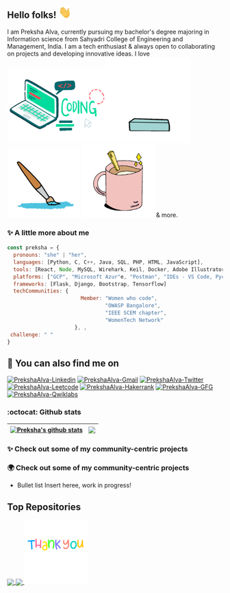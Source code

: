 ## Hello folks! <img src="https://raw.githubusercontent.com/prekshapalva/prekshapalva/master/wave.gif" width="30px">

I am Preksha Alva, currently pursuing my bachelor's degree majoring in Information science from Sahyadri College of Engineering and Management, India. I am a tech enthusiast & always open to collaborating on projects and developing innovative ideas. I love
<img src="https://raw.githubusercontent.com/prekshapalva/prekshapalva/master/code.gif" width="230px"><img src="https://raw.githubusercontent.com/prekshapalva/prekshapalva/master/reading2.gif" width="200px"> 
<img src="https://raw.githubusercontent.com/prekshapalva/prekshapalva/master/todraw.gif" width="170px">
<img src="https://raw.githubusercontent.com/prekshapalva/prekshapalva/master/coffee.gif" width="170px"> & more.

### :sparkles: A little more about me
```javascript
const preksha = {
  pronouns: "she" | "her",
  languages: [Python, C, C++, Java, SQL, PHP, HTML, JavaScript],
  tools: [React, Node, MySQL, Wirehark, Keil, Docker, Adobe Illustrator, Adobe XD, Figma and Canva ],
  platforms: ["GCP", "Microsoft Azur"e, "Postman", "IDEs - VS Code, Pycharm, Android Studio and Colab"],
  frameworks: [Flask, Django, Bootstrap, Tensorflow]
  techCommunities: {
                        Member: "Women who code",
                                "OWASP Bangalore",
                                "IEEE SCEM chapter",
                                "WomenTech Network"
                      }, ,
 challenge: " "
}
```


## 👀 You can also find me on 
<a href="https://www.linkedin.com/in/preksha-p-alva" target="blank"><img src="https://img.shields.io/badge/LinkedIn-0077B5?style=for-the-badge&logo=linkedin&logoColor=white" alt="PrekshaAlva-Linkedin" /></a>
<a href="mailto:alvapreksha19@gmail.com" target="blank"><img src="https://img.shields.io/badge/Gmail-c14438?style=for-the-badge&logo=gmail&logoColor=white" alt="PrekshaAlva-Gmail" /></a>
<a href="https://twitter.com/PrekshaAlva" target="blank"><img src="https://img.shields.io/badge/Twitter-1DA1F2?style=for-the-badge&logo=twitter&logoColor=white" alt="PrekshaAlva-Twitter" /></a>
<a href="https://leetcode.com/.../" target="blank"><img src="https://img.shields.io/badge/-LeetCode-FFA116?style=for-the-badge&logo=LeetCode&logoColor=black" alt="PrekshaAlva-Leetcode" /></a>
<a href="https://hackerrank.com/.../" target="blank"><img src="https://img.shields.io/badge/-Hakerrank-FFA116?style=for-the-badge&logo=Hackerrank&logoColor=black" alt="PrekshaAlva-Hakerrank" /></a>
<a href="https://auth.geeksforgeeks.org/user/.../profile" target="blank"><img src="https://img.shields.io/badge/GeeksforGeeks-brightgreen?style=for-the-badge&logo=GeeksforGeeks" alt="PrekshaAlva-GFG" /></a>
<a href="https://www.cloudskillsboost.google/public_profiles/137d0387-aac2-4ce2-ba86-7f9a318f632e" target="blank"><img src="https://img.shields.io/badge/Qwiklabs-gray?style=for-the-badge&logo=Qwiklabs" alt="PrekshaAlva-Qwiklabs" /></a>

###  :octocat: Github stats 
| <a href="https://github.com/prekshapalva/github-readme-stats"><img align="center" src="https://github-readme-stats.vercel.app/api?username=prekshapalva&show_icons=true&include_all_commits=true&theme=buefy&hide_border=true" alt="Preksha's github stats" /></a> | <a href="https://github.com/prekshapalva/github-readme-stats"><img align="center" src="https://github-readme-stats.vercel.app/api/top-langs/?username=prekshapalva&layout=compact&theme=buefy&hide_border=true" /></a> |
| ------------- | ------------- |

### :sparkles: Check out some of my community-centric projects  
### :earth_africa: Check out some of my community-centric projects  
* Bullet list Insert heree, work in progress!


## Top Repositories
<a href="https://github.com/prekshapalva/...">
  <img align="center" src="..." />
</a>
<a href="https://github.com/prekshapalva/ ,...">
  <img align="center" src="..." />
</a>


<img src="https://raw.githubusercontent.com/prekshapalva/prekshapalva/master/thankyou.gif" width="150px">

